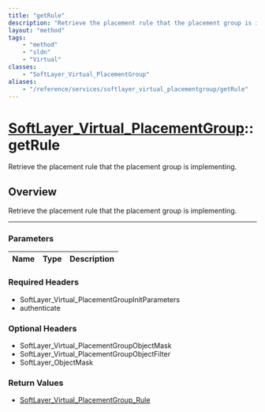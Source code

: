 ```yaml
---
title: "getRule"
description: "Retrieve the placement rule that the placement group is implementing."
layout: "method"
tags:
    - "method"
    - "sldn"
    - "Virtual"
classes:
    - "SoftLayer_Virtual_PlacementGroup"
aliases:
    - "/reference/services/softlayer_virtual_placementgroup/getRule"
---
```

# [SoftLayer_Virtual_PlacementGroup](/reference/services/SoftLayer_Virtual_PlacementGroup)::getRule


Retrieve the placement rule that the placement group is implementing.


## Overview 
Retrieve the placement rule that the placement group is implementing.

-----

### Parameters 
|Name | Type | Description |
| --- | --- | --- |


### Required Headers
* SoftLayer_Virtual_PlacementGroupInitParameters
* authenticate


### Optional Headers
* SoftLayer_Virtual_PlacementGroupObjectMask
* SoftLayer_Virtual_PlacementGroupObjectFilter
* SoftLayer_ObjectMask

### Return Values
* <a href='/reference/datatypes/SoftLayer_Virtual_PlacementGroup_Rule'>SoftLayer_Virtual_PlacementGroup_Rule </a>




